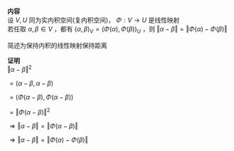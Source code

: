 **内容**    
设 $V,U$ 同为实内积空间(复内积空间)， $\Phi:V\to U$ 是线性映射    
若任取 $\alpha,\beta\in V$ ，都有 $(\alpha,\beta)_V=(\Phi(\alpha),\Phi(\beta))_U$ ，则 $\Vert\alpha-\beta\Vert=\Vert\Phi(\alpha)-\Phi(\beta)\Vert$     
    
简述为保持内积的线性映射保持距离    
    
**证明**    
 $\Vert\alpha-\beta\Vert^2$     
    
 $=(\alpha-\beta,\alpha-\beta)$     
    
 $=(\Phi(\alpha-\beta),\Phi(\alpha-\beta))$     
    
 $=\Vert\Phi(\alpha-\beta)\Vert^2$     
    
 $\Rightarrow\Vert\alpha-\beta\Vert=\Vert\Phi(\alpha-\beta)\Vert$     
    
 $\Rightarrow\Vert\alpha-\beta\Vert=\Vert\Phi(\alpha)-\Phi(\beta)\Vert$     

